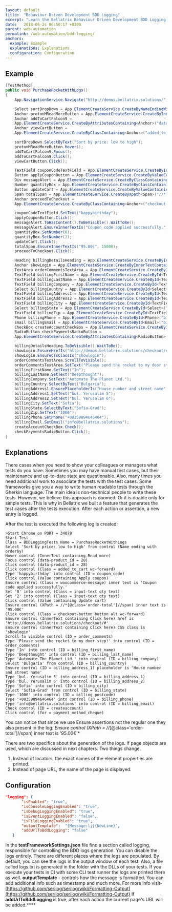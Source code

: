 ```yaml
---
layout: default
title:  "Behaviour Driven Development BDD Logging"
excerpt: "Learn the Bellatrix Behaviour Driven Development BDD Logging works and how to use it."
date:   2018-06-2s 06:50:17 +0200
parent: web-automation
permalink: /web-automation/bdd-logging/
anchors:
  example: Example
  explanations: Explanations
  configuration: Configuration
---
```

Example
-------
```csharp
[TestMethod]
public void PurchaseRocketWithLogs()
{
    App.NavigationService.Navigate("http://demos.bellatrix.solutions/");

    Select sortDropDown = App.ElementCreateService.CreateByNameEndingWith<Select>("orderby");
    Anchor protonMReadMoreButton = App.ElementCreateService.CreateByInnerTextContaining<Anchor>("Read more");
    Anchor addToCartFalcon9 = 
    App.ElementCreateService.CreateByAttributesContaining<Anchor>("data-product_id", "28").ToBeClickable();
    Anchor viewCartButton = 
    App.ElementCreateService.CreateByClassContaining<Anchor>("added_to_cart wc-forward").ToBeClickable();

    sortDropDown.SelectByText("Sort by price: low to high");
    protonMReadMoreButton.Hover();
    addToCartFalcon9.Focus();
    addToCartFalcon9.Click();
    viewCartButton.Click();

    TextField couponCodeTextField = App.ElementCreateService.CreateById<TextField>("coupon_code");
    Button applyCouponButton = App.ElementCreateService.CreateByValueContaining<Button>("Apply coupon");
    Div messageAlert = App.ElementCreateService.CreateByClassContaining<Div>("woocommerce-message");
    Number quantityBox = App.ElementCreateService.CreateByClassContaining<Number>("input-text qty text");
    Button updateCart = App.ElementCreateService.CreateByValueContaining<Button>("Update cart").ToBeClickable();
    Span totalSpan = App.ElementCreateService.CreateByXpath<Span>("//*[@class='order-total']//span");
    Anchor proceedToCheckout = 
    App.ElementCreateService.CreateByClassContaining<Anchor>("checkout-button button alt wc-forward");

    couponCodeTextField.SetText("happybirthday");
    applyCouponButton.Click();
    messageAlert.ToHasContent().ToBeVisible().WaitToBe();
    messageAlert.EnsureInnerTextIs("Coupon code applied successfully.");
    quantityBox.SetNumber(0);
    quantityBox.SetNumber(2);
    updateCart.Click();
    totalSpan.EnsureInnerTextIs("95.00€", 15000);
    proceedToCheckout.Click();

    Heading billingDetailsHeading = App.ElementCreateService.CreateByInnerTextContaining<Heading>("Billing details");
    Anchor showLogin = App.ElementCreateService.CreateByInnerTextContaining<Anchor>("Click here to login");
    TextArea orderCommentsTextArea = App.ElementCreateService.CreateById<TextArea>("order_comments");
    TextField billingFirstName = App.ElementCreateService.CreateById<TextField>("billing_first_name");
    TextField billingLastName = App.ElementCreateService.CreateById<TextField>("billing_last_name");
    TextField billingCompany = App.ElementCreateService.CreateById<TextField>("billing_company");
    Select billingCountry = App.ElementCreateService.CreateById<Select>("billing_country");
    TextField billingAddress1 = App.ElementCreateService.CreateById<TextField>("billing_address_1");
    TextField billingAddress2 = App.ElementCreateService.CreateById<TextField>("billing_address_2");
    TextField billingCity = App.ElementCreateService.CreateById<TextField>("billing_city");
    Select billingState = App.ElementCreateService.CreateById<Select>("billing_state").ToBeVisible().ToBeClickable();
    TextField billingZip = App.ElementCreateService.CreateById<TextField>("billing_postcode");
    Phone billingPhone = App.ElementCreateService.CreateById<Phone>("billing_phone");
    Email billingEmail = App.ElementCreateService.CreateById<Email>("billing_email");
    CheckBox createAccountCheckBox = App.ElementCreateService.CreateById<CheckBox>("createaccount");
    RadioButton checkPaymentsRadioButton = 
	App.ElementCreateService.CreateByAttributesContaining<RadioButton>("for", "payment_method_cheque");

    billingDetailsHeading.ToBeVisible().WaitToBe();
    showLogin.EnsureHrefIs("http://demos.bellatrix.solutions/checkout/#");
    showLogin.EnsureCssClassIs("showlogin");
    orderCommentsTextArea.ScrollToVisible();
    orderCommentsTextArea.SetText("Please send the rocket to my door step!");
    billingFirstName.SetText("In");
    billingLastName.SetText("Deepthought");
    billingCompany.SetText("Automate The Planet Ltd.");
    billingCountry.SelectByText("Bulgaria");
    billingAddress1.EnsurePlaceholderIs("House number and street name");
    billingAddress1.SetText("bul. Yerusalim 5");
    billingAddress2.SetText("bul. Yerusalim 6");
    billingCity.SetText("Sofia");
    billingState.SelectByText("Sofia-Grad");
    billingZip.SetText("1000");
    billingPhone.SetPhone("+00359894646464");
    billingEmail.SetEmail("info@bellatrix.solutions");
    createAccountCheckBox.Check();
    checkPaymentsRadioButton.Click();
}
```

Explanations
------------
There cases when you need to show your colleagues or managers what tests do you have. Sometimes you may have manual test cases, but their maintenance and up-to-date state are questionable. Also, many times you need additional work to associate the tests with the test cases. Some frameworks give you a way to write human readable tests through the Gherkin language. The main idea is non-technical people to write these tests. However, we believe this approach is doomed. Or it is doable only for simple tests. This is why in Bellatrix we built a feature that generates the test cases after the tests execution. After each action or assertion, a new entry is logged.

After the test is executed the following log is created:

```
>Start Chrome on PORT = 34079
Start Test
Class = BDDLoggingTests Name = PurchaseRocketWithLogs
Select 'Sort by price: low to high' from control (Name ending with orderby)
Hover control (InnerText containing Read more)
Focus control (data-product_id = 28)
Click control (data-product_id = 28)
Click control (Class = added_to_cart wc-forward)
Type 'happybirthday' into control (ID = coupon_code)
Click control (Value containing Apply coupon)
Ensure control (Class = woocommerce-message) inner text is 'Coupon code applied successfully.'
Set '0' into control (Class = input-text qty text)
Set '2' into control (Class = input-text qty text)
Click control (Value containing Update cart)
Ensure control (XPath = //*[@class='order-total']//span) inner text is '95.00€'
Click control (Class = checkout-button button alt wc-forward)
Ensure control (InnerText containing Click here) href is 'http://demos.bellatrix.solutions/checkout/#'
Ensure control (InnerText containing Click here) CSS class is 'showlogin'
Scroll to visible control (ID = order_comments)
Type 'Please send the rocket to my door step!' into control (ID = order_comments)
Type 'In' into control (ID = billing_first_name)
Type 'Deepthought' into control (ID = billing_last_name)
Type 'Automate The Planet Ltd.' into control (ID = billing_company)
Select 'Bulgaria' from control (ID = billing_country)
Ensure control (ID = billing_address_1) placeholder is 'House number and street name'
Type 'bul. Yerusalim 5' into control (ID = billing_address_1)
Type 'bul. Yerusalim 6' into control (ID = billing_address_2)
Type 'Sofia' into control (ID = billing_city)
Select 'Sofia-Grad' from control (ID = billing_state)
Type '1000' into control (ID = billing_postcode)
Type '+00359894646464' into control (ID = billing_phone)
Type 'info@bellatrix.solutions' into control (ID = billing_email)
Check control (ID = createaccount)
Click control (for = payment_method_cheque)
```

You can notice that since we use Ensure assertions not the regular one they also present in the log: *Ensure control (XPath = //*[@class='order-total']//span) inner text is '95.00€'*

There are two specifics about the generation of the logs. If page objects are used, which are discussed in next chapters. Two things change.
1. Instead of locators, the exact names of the element properties are printed.
2. Instead of page URL, the name of the page is displayed.

Configuration
-------------
```json
"logging": {
       "isEnabled": "true",
       "isConsoleLoggingEnabled": "true",
       "isDebugLoggingEnabled": "true",
       "isEventLoggingEnabled": "false",
       "isFileLoggingEnabled": "true",
       "outputTemplate":  "{Message:lj}{NewLine}",
       "addUrlToBddLogging": "false"
   }
```
In the **testFrameworkSettings.json** file find a section called logging, responsible for controlling the BDD logs generation. You can disable the logs entirely. There are different places where the logs are populated. By default, you can see the logs in the output window of each test. Also, a file called logs.txt is generated in the folder with the DLLs of your tests. If you execute your tests in CI with some CLI test runner the logs are printed there as well. **outputTemplate** - controls how the message is formatted. You can add additional info such as timestamp and much more.
For more info visit- [https://github.com/serilog/serilog/wiki/Formatting-Output](https://github.com/serilog/serilog/wiki/Formatting-Output)
If **addUrlToBddLogging** is true, after each action the current page's URL will be added.****